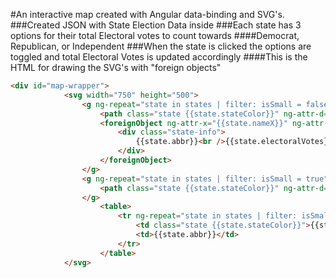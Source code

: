 #An interactive map created with Angular data-binding and SVG's.
###Created JSON with State Election Data inside
###Each state has 3 options for their total Electoral votes to count towards
####Democrat, Republican, or Independent
###When the state is clicked the options are toggled and total Electoral Votes is updated accordingly
####This is the HTML for drawing the SVG's with "foreign objects"
```html
<div id="map-wrapper">
			<svg width="750" height="500">
				<g ng-repeat="state in states | filter: isSmall = false" ng-click="stateClicked(state)">
					<path class="state {{state.stateColor}}" ng-attr-d="{{state.vector}}" stroke="white"></path>
					<foreignObject ng-attr-x="{{state.nameX}}" ng-attr-y="{{state.nameY}}">
						<div class="state-info">
							{{state.abbr}}<br />{{state.electoralVotes}}
						</div>
					</foreignObject>
				</g>
				<g ng-repeat="state in states | filter: isSmall = true" ng-click="stateClicked(state)">
					<path class="state {{state.stateColor}}" ng-attr-d="{{state.vector}}" stroke="white"></path>
				</g>		
					<table>
						<tr ng-repeat="state in states | filter: isSmall = true" ng-click="stateClicked(state)">
							<td class="state {{state.stateColor}}">{{state.electoralVotes}}</td>
							<td>{{state.abbr}}</td>
						</tr>
					</table>
			</svg>
```
